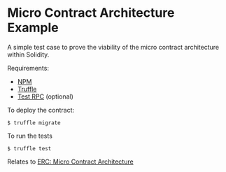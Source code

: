 # Micro Contract Architecture Example

A simple test case to prove the viability of the micro contract architecture within Solidity.

Requirements:
- [NPM](https://github.com/npm/npm)
- [Truffle](https://github.com/trufflesuite/truffle)
- [Test RPC](https://github.com/ethereumjs/testrpc) (optional)

To deploy the contract:

```
$ truffle migrate
```

To run the tests

```
$ truffle test
```

Relates to [ERC: Micro Contract Architecture](https://github.com/ethereum/EIPs/issues/753)
